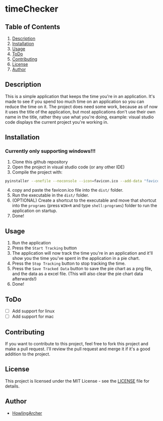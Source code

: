 # timeChecker

## Table of Contents
1. [Description](#description)
2. [Installation](#installation)
3. [Usage](#usage)
5. [ToDo](#todo)
6. [Contributing](#contributing)
7. [License](#license)
8. [Author](#author)

## Description
This is a simple application that keeps the time you're in an application. It's made to see if you spend too much time on an application so you can reduce the time on it. The project does need some work, because as of now it uses the title of the application, but most applications don't use their own name in the title, rather they use what you're doing, example: visual studio code displays the current project you're working in.

## Installation
### Currently only supporting windows!!!
1. Clone this github repository
2. Open the project in visual studio code (or any other IDE)
3. Compile the project with:
```bash
pyinstaller --onefile --noconsole --icon=favicon.ico --add-data "favicon.ico;." timeChecker.py
```
4. copy and paste the favicon.ico file into the `dist/` folder.
5. Run the executable in the `dist/` folder.
6. (OPTIONAL) Create a shortcut to the executable and move that shortcut into the `programs` (press `WIN+R` and type `shell:programs`) folder to run the application on startup.
7. Done!

## Usage
1. Run the application
2. Press the `Start Tracking` button
3. The application will now track the time you're in an application and it'll show you the time you've spent in the application in a pie chart.
4. Press the `Stop Tracking` button to stop tracking the time.
5. Press the `Save Tracked Data` button to save the pie chart as a png file, and the data as a excel file. (This will also clear the pie chart data afterwards!)
6. Done!

## ToDo
- [ ] Add support for linux
- [ ] Add support for mac

## Contributing
If you want to contribute to this project, feel free to fork this project and make a pull request. I'll review the pull request and merge it if it's a good addition to the project.

## License
This project is licensed under the MIT License - see the [LICENSE](LICENSE) file for details.

## Author
- [HowlingArcher](https://github.com/HowlingArcher)
